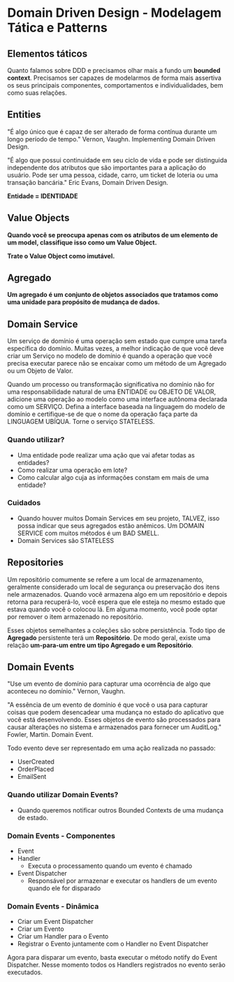 # Domain Driven Design - Modelagem Tática e Patterns

## Elementos táticos

Quanto falamos sobre DDD e precisamos olhar mais a fundo um **bounded context**.
Precisamos ser capazes de modelarmos de forma mais assertiva os seus principais componentes, comportamentos e individualidades, bem como suas relações.

## Entities

"É algo único que é capaz de ser alterado de forma contínua durante um longo período de tempo." Vernon, Vaughn. Implementing Domain Driven Design.

"É algo que possui continuidade em seu ciclo de vida e pode ser distinguida independente dos atributos que são importantes para a aplicação do usuário. Pode ser uma pessoa, cidade, carro, um ticket de loteria ou uma transação bancária." Eric Evans, Domain Driven Design.

**Entidade = IDENTIDADE**

## Value Objects

**Quando você se preocupa apenas com os atributos de um elemento de um model, classifique isso como um Value Object.**

**Trate o Value Object como imutável.**

## Agregado

**Um agregado é um conjunto de objetos associados que tratamos como uma unidade para propósito de mudança de dados.**

## Domain Service

Um serviço de domínio é uma operação sem estado que cumpre uma tarefa específica do domínio. Muitas vezes, a melhor indicação de que você deve criar um Serviço no modelo de domínio é quando a operação que você precisa executar parece não se encaixar como um método de um Agregado ou um Objeto de Valor.

Quando um processo ou transformação significativa no domínio não for uma responsabilidade natural de uma ENTIDADE ou OBJETO DE VALOR, adicione uma operação ao modelo como uma interface autônoma declarada como um SERVIÇO. Defina a interface baseada na linguagem do modelo de domínio e certifique-se de que o nome da operação faça parte da LINGUAGEM UBÍQUA. Torne o serviço STATELESS.

### Quando utilizar?

- Uma entidade pode realizar uma ação que vai afetar todas as entidades?
- Como realizar uma operação em lote?
- Como calcular algo cuja as informações constam em mais de uma entidade?

### Cuidados

- Quando houver muitos Domain Services em seu projeto, TALVEZ, isso possa indicar que seus agregados estão anêmicos. Um DOMAIN SERVICE com muitos métodos é um BAD SMELL.
- Domain Services são STATELESS

## Repositories

Um repositório comumente se refere a um local de armazenamento, geralmente considerado um local de segurança ou preservação dos itens nele armazenados. Quando você armazena algo em um repositório e depois retorna para recuperá-lo, você espera que ele esteja no mesmo estado que estava quando você o colocou lá. Em alguma momento, você pode optar por remover o item armazenado no repositório.

Esses objetos semelhantes a coleções são sobre persistência. Todo tipo de **Agregado** persistente terá um **Repositório**. De modo geral, existe uma relação **um-para-um entre um tipo Agregado e um Repositório**.

## Domain Events

"Use um evento de domínio para capturar uma ocorrência de algo que aconteceu no domínio." Vernon, Vaughn.

"A essência de um evento de domínio é que você o usa para capturar coisas que podem desencadear uma mudança no estado do aplicativo que você está desenvolvendo. Esses objetos de evento são processados para causar alterações no sistema e armazenados para fornecer um AuditLog."
Fowler, Martin. Domain Event.

Todo evento deve ser representado em uma ação realizada no passado:

- UserCreated
- OrderPlaced
- EmailSent

### Quando utilizar Domain Events?

- Quando queremos notificar outros Bounded Contexts de uma mudança de estado.

### Domain Events - Componentes

- Event
- Handler
  - Executa o processamento quando um evento é chamado
- Event Dispatcher
  - Responsável por armazenar e executar os handlers de um evento quando ele for disparado

### Domain Events - Dinâmica

- Criar um Event Dispatcher
- Criar um Evento
- Criar um Handler para o Evento
- Registrar o Evento juntamente com o Handler no Event Dispatcher

Agora para disparar um evento, basta executar o método notify do Event Dispatcher. Nesse momento todos os Handlers registrados no evento serão executados.
